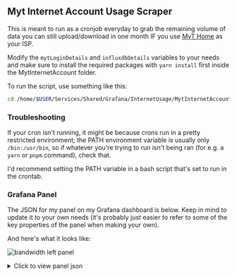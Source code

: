 ## Myt Internet Account Usage Scraper

This is meant to run as a cronjob everyday to grab the remaining volume of data you can still upload/download in one month IF you use [MyT Home](https://home.myt.mu/) as your ISP.

Modify the `mytLoginDetails` and `influxdbDetails` variables to your needs and make sure to install the required packages with `yarn install` first inside the MytInternetAccount folder.

To run the script, use something like this:

```bash
cd /home/$USER/Services/Shared/Grafana/InternetUsage/MytInternetAccount && yarn dev
```

### Troubleshooting

If your cron isn't running, it might be because crons run in a pretty restricted environment; the PATH environment variable is usually only `/bin:/usr/bin`, so if whatever you're trying to run isn't being ran (for e.g. a `yarn` or `pnpm` command), check that.

I'd recommend setting the PATH variable in a bash script that's set to run in the crontab.

### Grafana Panel

The JSON for my panel on my Grafana dashboard is below. Keep in mind to update it to your own needs (it's probably just easier to refer to some of the key properties of the panel when making your own).

And here's what it looks like:

![bandwidth left panel](https://i.imgur.com/tozFOwb.png)

<details>
  <summary>Click to view panel json</summary>
  
  ```json
  {
    "id": 242,
    "gridPos": {
      "h": 3,
      "w": 5,
      "x": 15,
      "y": 80
    },
    "type": "stat",
    "datasource": {
      "uid": "000000006",
      "type": "influxdb"
    },
    "pluginVersion": "v1.0",
    "timeFrom": "now/M",
    "hideTimeOverride": true,
    "fieldConfig": {
      "defaults": {
        "mappings": [],
        "thresholds": {
          "mode": "absolute",
          "steps": [
            {
              "color": "green",
              "value": null
            }
          ]
        },
        "unit": "bytes"
      },
      "overrides": []
    },
    "options": {
      "reduceOptions": {
        "values": false,
        "calcs": [
          "lastNotNull"
        ],
        "fields": ""
      },
      "orientation": "auto",
      "textMode": "auto",
      "colorMode": "background",
      "graphMode": "area",
      "justifyMode": "auto",
      "text": {}
    },
    "targets": [
      {
        "alias": "Bandwidth Left",
        "datasource": {
          "type": "influxdb",
          "uid": "000000006"
        },
        "groupBy": [],
        "measurement": "internet_usage_myt",
        "orderByTime": "ASC",
        "policy": "default",
        "queryType": "randomWalk",
        "refId": "A",
        "resultFormat": "time_series",
        "select": [
          [
            {
              "type": "field",
              "params": [
                "data_left"
              ]
            }
          ]
        ],
        "tags": []
      }
    ],
    "interval": "1h"
  }
```

</details>
